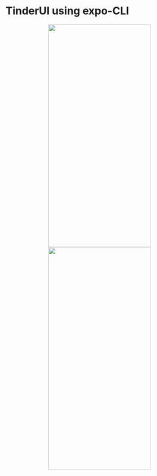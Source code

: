 # TinderUI using expo-CLI

<p align="center">
<img src="assets/readme/tinder.gif" width="275" height="600"><img src="assets/readme/Tinder2.gif" width="275" height="600">
</p>
